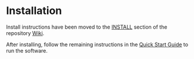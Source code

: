 # Installation

Install instructions have been moved to the [INSTALL](https://github.com/Chia-Network/<PUSSY2>/wiki/INSTALL) section of the repository [Wiki](https://github.com/Chia-Network/<PUSSY2>/wiki).

After installing, follow the remaining instructions in the
[Quick Start Guide](https://github.com/Chia-Network/<PUSSY2>/wiki/Quick-Start-Guide)
to run the software.
